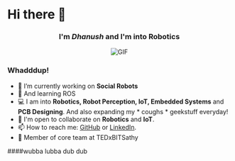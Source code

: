 # Hi there 👋

<div align="center">
  
### I'm *Dhanush* and I'm into Robotics

![GIF](https://media3.giphy.com/media/l3xgIANubxGWpbhjWs/giphy.gif?cid=ecf05e47iu26fay7ml3pqg3ronnbqpm9b5xnzc3m1v09k5h6&rid=giphy.gif)

</div>

### Whadddup!

- 🔭 I’m currently working on **Social Robots**
- 🌱 And learning ROS
- 💻 I am into **Robotics, Robot Perception, IoT, Embedded Systems** and **PCB Designing**. And also expanding my * coughs * geekstuff everyday!
- 💬 I'm open to collaborate on **Robotics** and **IoT**.
- 📫 How to reach me: [GitHub](https://www.github.com/dhanuzch) or [LinkedIn](https://www.linkedin.com/in/dhanushbakthavatchalam-12b299a7/).
- 🎯 Member of core team at TEDxBITSathy

####wubba lubba dub dub


